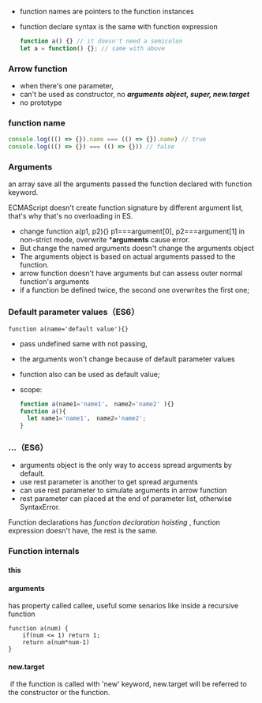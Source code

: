 - function names are pointers to the function instances

- function declare syntax is the same with function expression 

  ```javascript
  function a() {} // it doesn't need a semicolon
  let a = function() {}; // same with above
  ```

### Arrow function

- when there's one parameter, 
- can't be used as constructor, no ***arguments object, super, new.target***
- no prototype

### function name

```javascript
console.log((() => {}).name === (() => {}).name) // true
console.log((() => {}) === (() => {})) // false
```

### Arguments

an array save all the arguments passed the function declared with function keyword.

ECMAScript doesn't create function signature by different argument list, that's why that's no overloading in ES.

- change function a(p1, p2){} p1===argument[0], p2===argument[1] in non-strict mode, overwrite ***arguments** cause error.
- But change  the named arguments doesn't change the arguments object
- The arguments object is based on actual arguments passed to the function.
- arrow function doesn't have arguments but can assess outer normal function's arguments
- if a function be defined twice, the second one overwrites the first one;

### Default parameter values（ES6）

```
function a(name='default value'){}
```

- pass undefined same with not passing, 

- the arguments won't change because of default parameter values

- function also can be used as default value;

- scope:

  ```javascript
  function a(name1='name1'， name2='name2' ){}
  function a(){
  	let name1='name1'， name2='name2';
  }
  ```

### ...（ES6）

- arguments object is the only way to  access spread arguments by default.
- use rest parameter is another to get spread arguments
- can use rest parameter to simulate arguments in arrow function
- rest parameter can placed at the end of parameter list, otherwise SyntaxError.

Function declarations has *function declaration hoisting* , function expression doesn't have, the rest is the same.

### Function internals

#### this

#### arguments 

 has property called callee, useful some senarios like inside a recursive function

```
function a(num) {
	if(num <= 1) return 1;
	return a(num*num-1)
}
```



#### new.target

​	if the function is called with 'new' keyword, new.target will be referred to the constructor or the function.

 
